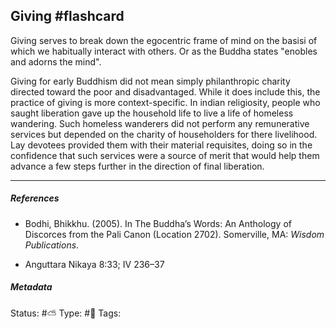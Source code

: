 ## Giving #flashcard 

Giving serves to break down the egocentric frame of mind on the basisi of which we habitually interact with others. Or as the Buddha states "enobles and adorns the mind". 

Giving for early Buddhism did not mean simply philanthropic charity directed toward the poor and disadvantaged. While it does include this, the practice of giving is more context-specific. In indian religiosity, people who saught liberation gave up the household life to live a life of homeless wandering. Such homeless wanderers did not perform any remunerative services but depended on the charity of householders for there livelihood. Lay devotees provided them with their material requisites,  doing so in the confidence that such services were a source of merit that would help them advance a few steps further in the  direction of final liberation.

___

##### References

- Bodhi, Bhikkhu. (2005). In The Buddha’s Words: An Anthology of Discorces from the Pali Canon (Location 2702). Somerville, MA: _Wisdom Publications_.

- Anguttara Nikaya 8:33; IV 236–37

##### Metadata
Status: #⛅️ 
Type: #🔵 
Tags: